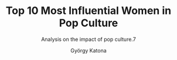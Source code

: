 ---
layout:     notebook
title:      Top 10 Most Influential Women in Pop Culture
author:     György Katona
tags: 		notebook python visualization movies tv
subtitle:   Analysis on the impact of pop culture.7
img_preview:	"img/sample_header.jpg"

notebookfilename:	naming_trends
visualworkflow:	true
draft:	true
---